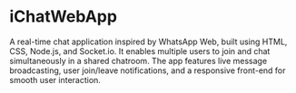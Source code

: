 # iChatWebApp
A real-time chat application inspired by WhatsApp Web, built using HTML, CSS, Node.js, and Socket.io. It enables multiple users to join and chat simultaneously in a shared chatroom. The app features live message broadcasting, user join/leave notifications, and a responsive front-end for smooth user interaction.
